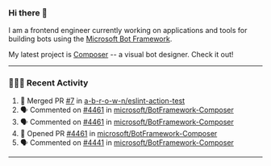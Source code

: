 ### Hi there 👋

I am a frontend engineer currently working on applications and tools for building bots using the [Microsoft Bot Framework](https://dev.botframework.com/).

My latest project is [Composer](https://github.com/microsoft/BotFramework-Composer) -- a visual bot designer. Check it out!

---

### 👨🏻‍💻 Recent Activity

<!--START_SECTION:activity-->
1. 🎉 Merged PR [#7](https://github.com/a-b-r-o-w-n/eslint-action-test/pull/7) in [a-b-r-o-w-n/eslint-action-test](https://github.com/a-b-r-o-w-n/eslint-action-test)
2. 🗣 Commented on [#4461](https://github.com/microsoft/BotFramework-Composer/issues/4461) in [microsoft/BotFramework-Composer](https://github.com/microsoft/BotFramework-Composer)
3. 🗣 Commented on [#4461](https://github.com/microsoft/BotFramework-Composer/issues/4461) in [microsoft/BotFramework-Composer](https://github.com/microsoft/BotFramework-Composer)
4. 💪 Opened PR [#4461](https://github.com/microsoft/BotFramework-Composer/pull/4461) in [microsoft/BotFramework-Composer](https://github.com/microsoft/BotFramework-Composer)
5. 🗣 Commented on [#4441](https://github.com/microsoft/BotFramework-Composer/issues/4441) in [microsoft/BotFramework-Composer](https://github.com/microsoft/BotFramework-Composer)
<!--END_SECTION:activity-->

---

<!--
**a-b-r-o-w-n/a-b-r-o-w-n** is a ✨ _special_ ✨ repository because its `README.md` (this file) appears on your GitHub profile.

Here are some ideas to get you started:

- 🔭 I’m currently working on ...
- 🌱 I’m currently learning ...
- 👯 I’m looking to collaborate on ...
- 🤔 I’m looking for help with ...
- 💬 Ask me about ...
- 📫 How to reach me: ...
- 😄 Pronouns: ...
- ⚡ Fun fact: ...
-->
